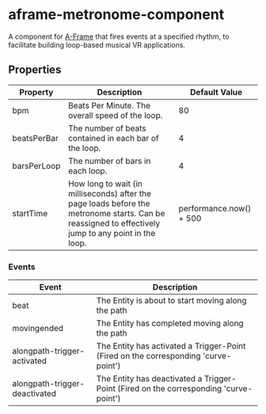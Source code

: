# aframe-metronome-component
A component for [A-Frame](https://aframe.io) that fires events at a specified rhythm, to facilitate building loop-based musical VR applications. 


## Properties

| Property      | Description | Default Value |
| --------      | ----------- | ------------- |
| bpm           | Beats Per Minute. The overall speed of the loop. | 80 |
| beatsPerBar   | The number of beats contained in each bar of the loop. | 4 |
| barsPerLoop   | The number of bars in each loop. | 4 |
| startTime     | How long to wait (in milliseconds) after the page loads before the metronome starts. Can be reassigned to effectively jump to any point in the loop. | performance.now() + 500 |

### Events

| Event    | Description |
| -------- | ----------- |
| beat | The Entity is about to start moving along the path |
| movingended   | The Entity has completed moving along the path         |
| alongpath-trigger-activated   | The Entity has activated a Trigger-Point (Fired on the corresponding 'curve-point') |
| alongpath-trigger-deactivated   | The Entity has deactivated a Trigger-Point (Fired on the corresponding 'curve-point')          |